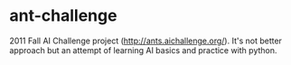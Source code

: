 ant-challenge
=============

2011 Fall AI Challenge project (http://ants.aichallenge.org/). It's not better approach but an attempt of learning AI basics and practice with python.
